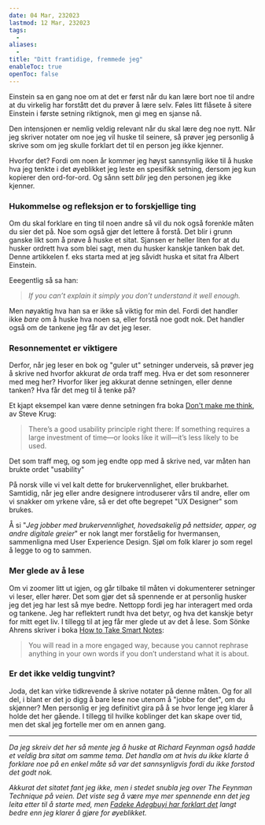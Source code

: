 ```yaml
---
date: 04 Mar, 232023
lastmod: 12 Mar, 232023
tags:
  - 
aliases:
  - 
title: "Ditt framtidige, fremmede jeg"
enableToc: true
openToc: false
---
```

Einstein sa en gang noe om at det er først når du kan lære bort noe til andre at du virkelig har forstått det du prøver å lære selv. Føles litt flåsete å sitere Einstein i første setning riktignok, men gi meg en sjanse nå.

Den intensjonen er nemlig veldig relevant når du skal lære deg noe nytt. Når jeg skriver notater om noe jeg vil huske til seinere, så prøver jeg personlig å skrive som om jeg skulle forklart det til en person jeg ikke kjenner.

Hvorfor det? Fordi om noen år kommer jeg høyst sannsynlig ikke til å huske hva jeg tenkte i det øyeblikket jeg leste en spesifikk setning, dersom jeg kun kopierer den ord-for-ord. Og sånn sett _blir_ jeg den personen jeg ikke kjenner.

### Hukommelse og refleksjon er to forskjellige ting

Om du skal forklare en ting til noen andre så vil du nok også forenkle måten du sier det på. Noe som også gjør det lettere å forstå. Det blir i grunn ganske likt som å prøve å huske et sitat. Sjansen er heller liten for at du husker ordrett hva som blei sagt, men du husker kanskje tanken bak det. Denne artikkelen f. eks starta med at jeg såvidt huska et sitat fra Albert Einstein.

Eeegentlig så sa han:

> _If you can’t explain it simply you don’t understand it well enough._

Men nøyaktig hva han sa er ikke så viktig for min del. Fordi det handler ikke _bare_ om å huske hva noen sa, eller forstå noe godt nok. Det handler også om de tankene jeg får av det jeg leser.

### Resonnementet er viktigere

Derfor, når jeg leser en bok og "guler ut" setninger underveis, så prøver jeg å skrive ned hvorfor akkurat _de_ orda traff meg. Hva er det som resonnerer med meg her? Hvorfor liker jeg akkurat denne setningen, eller denne tanken? Hva får det meg til å tenke på?

Et kjapt eksempel kan være denne setningen fra boka [Don't make me think](https://www.goodreads.com/book/show/18197267-don-t-make-me-think-revisited?ac=1&from_search=true&qid=mQVJClVG2O&rank=1&ref=simen-skriver), av Steve Krug:

> There’s a good usability principle right there: If something requires a large investment of time—or looks like it will—it’s less likely to be used.

Det som traff meg, og som jeg endte opp med å skrive ned, var måten han brukte ordet "usability"

På norsk ville vi vel kalt dette for brukervennlighet, eller brukbarhet. Samtidig, når jeg eller andre designere introduserer vårs til andre, eller om vi snakker om yrkene våre, så er det ofte begrepet "UX Designer" som brukes.

Å si "_Jeg jobber med brukervennlighet, hovedsakelig på nettsider, apper, og andre digitale greier_" er nok langt mer forståelig for hvermansen, sammenligna med User Experience Design. Sjøl om folk klarer jo som regel å legge to og to sammen.

### Mer glede av å lese

Om vi zoomer litt ut igjen, og går tilbake til måten vi dokumenterer setninger vi leser, eller hører. Det som gjør det så spennende er at personlig husker jeg det jeg har lest så mye bedre. Nettopp fordi jeg har interagert med orda og tankene. Jeg har reflektert rundt hva det betyr, og hva det kanskje betyr for mitt eget liv. I tillegg til at jeg får mer glede ut av det å lese. Som Sönke Ahrens skriver i boka [How to Take Smart Notes](https://www.goodreads.com/book/show/34507927-how-to-take-smart-notes?ref=simen-skriver):

> You will read in a more engaged way, because you cannot rephrase anything in your own words if you don’t understand what it is about.

### Er det ikke veldig tungvint?

Joda, det kan virke tidkrevende å skrive notater på denne måten. Og for all del, i blant er det jo digg å bare lese noe utenom å "jobbe for det", om du skjønner? Men personlig er jeg definitivt gira på å se hvor lenge jeg klarer å holde det her gående. I tillegg til hvilke koblinger det kan skape over tid, men det skal jeg fortelle mer om en annen gang.

---

_Da jeg skreiv det her så mente jeg å huske at Richard Feynman også hadde et veldig bra sitat om samme tema. Det handla om at hvis du ikke klarte å forklare noe på en enkel måte så var det sannsynligvis fordi du ikke forstod det godt nok._

_Akkurat det sitatet fant jeg ikke, men i stedet snubla jeg over The Feynman Technique på veien. Det viste seg å være mye mer spennende enn det jeg leita etter til å starte med, men [Fadeke Adegbuyi har forklart det](https://blog.doist.com/feynman-technique/?ref=simen-skriver) langt bedre enn jeg klarer å gjøre for øyeblikket._